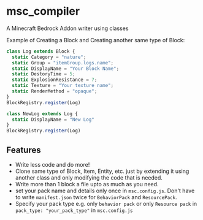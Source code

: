 # msc_compiler
A Minecraft Bedrock Addon writer using classes

Example of Creating a Block and Creating another same type of Block:
```javascript
class Log extends Block {
  static Category = "nature";
  static Group = "itemGroup.logs.name";
  static DisplayName = "Your Block Name";
  static DestoryTime = 5;
  static ExplosionResistance = 7;
  static Texture = "Your texture name";
  static RenderMethod = "opaque";
}
BlockRegistry.register(Log)

class NewLog extends Log {
  static DisplayName = "New Log"
}
BlockRegistry.register(Log)

```

## Features
- Write less code and do more!
- Clone same type of Block, Item, Entity, etc. just by extending it using another class and only modifying the code that is needed.
- Write more than 1 block a file upto as much as you need.
- set your pack name and details only once in `msc.config.js`. Don't have to write `manifest.json` twice for `BehaviorPack` and `ResourcePack`.
- Specify your pack type e.g. only `behavior pack` or only `Resource pack` in `pack_type: "your_pack_type"` in `msc.config.js`